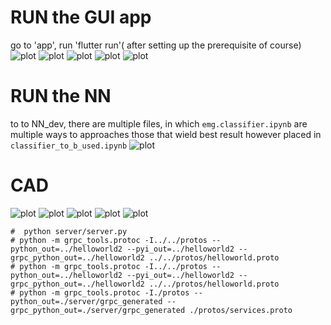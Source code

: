 # RUN the GUI app
go to 'app', run 'flutter run'( after setting up the prerequisite of course)
![plot](./res/mobile/homepage.png)
![plot](./res/mobile/0.png)
![plot](./res/mobile/failed_connection)
![plot](./res/mobile/pred.png)
![plot](./res/mobile/success.png)
# RUN the NN
to to NN_dev, there are multiple files, in which `emg.classifier.ipynb` are multiple ways to approaches those that wield best result however placed in `classifier_to_b_used.ipynb` 
![plot](./res/prediction/prediction_of%20combined%20model.png)
# CAD

![plot](./res/hand_cad/hand.png)
![plot](./res/hand_cad/wire_port.png)
![plot](./res/hand_cad/proximal.png)
![plot](./res/hand_cad/hand_below.png)
![plot](./res/hand_cad/hand_parts.png)

```
#  python server/server.py 
# python -m grpc_tools.protoc -I../../protos --python_out=../helloworld2 --pyi_out=../helloworld2 --grpc_python_out=../helloworld2 ../../protos/helloworld.proto
# python -m grpc_tools.protoc -I../../protos --python_out=../helloworld2 --pyi_out=../helloworld2 --grpc_python_out=../helloworld2 ../../protos/helloworld.proto
# python -m grpc_tools.protoc -I./protos --python_out=./server/grpc_generated --grpc_python_out=./server/grpc_generated ./protos/services.proto
```
